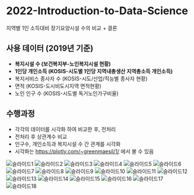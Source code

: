 # 2022-Introduction-to-Data-Science
지역별 1인 소득대비 장기요양시설 수의 비교 + 결론 

## 사용 데이터 (2019년 기준)
- **복지시설 수 (보건복지부-노인복지시설 현황)**
- **1인당 개인소득 (KOSIS-시도별 1인당 지역내총생산 지역총소득 개인소득)**
- 복지서비스 종사자 수 (KOSIS-시도/산업/직능별 종사자 현황)
- 면적 (KOSIS-도시비도시지역 면적현황)
- 노인 인구 수 (KOSIS-시도별 독거노인가구비율)

## 수행과정
- 각각의 데이터를 시각화 하여 비교한 후, 전처리
- 전처리 후 상관계수 비교
- 인구수, 개인소득과 복지시설 수 간 관계를 시각화
- 시각화는	https://plotly.com/~greenmaesil/1/ 에서 볼 수 있음

![슬라이드1](https://github.com/eidus/2022-Introduction-to-Data-Science/assets/126761511/496e9853-967d-476c-bd21-7bcc963a04ba)
![슬라이드2](https://github.com/eidus/2022-Introduction-to-Data-Science/assets/126761511/cc4ae807-795a-4df4-817b-ffe172e0aeeb)
![슬라이드3](https://github.com/eidus/2022-Introduction-to-Data-Science/assets/126761511/899f120d-80ae-4f6b-8259-615ce1516fc1)
![슬라이드4](https://github.com/eidus/2022-Introduction-to-Data-Science/assets/126761511/a63524b0-295e-4f7f-9cc1-92c857e4f85f)
![슬라이드5](https://github.com/eidus/2022-Introduction-to-Data-Science/assets/126761511/d362c498-de88-4009-85e2-09fda0641598)
![슬라이드6](https://github.com/eidus/2022-Introduction-to-Data-Science/assets/126761511/062de425-5440-4b16-8712-6f8e09f1a485)
![슬라이드7](https://github.com/eidus/2022-Introduction-to-Data-Science/assets/126761511/cc836f77-eae5-48c0-b99e-e99698598c39)
![슬라이드8](https://github.com/eidus/2022-Introduction-to-Data-Science/assets/126761511/e59167e9-342c-4512-8974-711ba26b44bb)
![슬라이드9](https://github.com/eidus/2022-Introduction-to-Data-Science/assets/126761511/9a88c5f0-64af-41c3-a9d3-6694285fc7db)
![슬라이드10](https://github.com/eidus/2022-Introduction-to-Data-Science/assets/126761511/e11f6250-c92f-4ee6-baf2-9639ac208467)
![슬라이드11](https://github.com/eidus/2022-Introduction-to-Data-Science/assets/126761511/c4d07a21-9f9a-4d2d-b7e6-c82fb3652c6c)
![슬라이드12](https://github.com/eidus/2022-Introduction-to-Data-Science/assets/126761511/f73feedf-d9d8-4dab-905e-9a57cb563084)
![슬라이드13](https://github.com/eidus/2022-Introduction-to-Data-Science/assets/126761511/4b5a9505-0eb0-4ea4-8154-5a8b2cc7ab1c)
![슬라이드14](https://github.com/eidus/2022-Introduction-to-Data-Science/assets/126761511/334ca223-07f2-4b23-a8f5-9297a27af634)
![슬라이드15](https://github.com/eidus/2022-Introduction-to-Data-Science/assets/126761511/14c1b791-6ebb-47f1-b5f3-6c287506379b)
![슬라이드16](https://github.com/eidus/2022-Introduction-to-Data-Science/assets/126761511/9dce7405-1d49-4fc2-adec-5c51ce9f9d85)
![슬라이드17](https://github.com/eidus/2022-Introduction-to-Data-Science/assets/126761511/2dc401b5-a630-4f12-a397-4aa68824ac39)
![슬라이드18](https://github.com/eidus/2022-Introduction-to-Data-Science/assets/126761511/a8a69706-b9fa-42b0-a4b2-0185a998587a)
